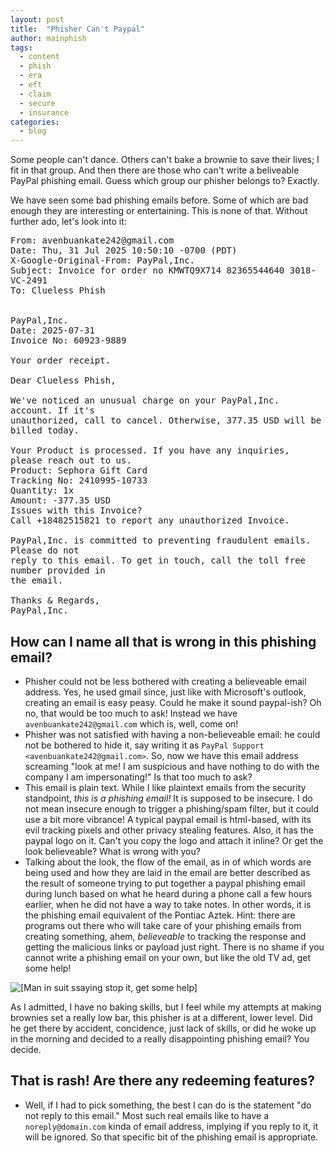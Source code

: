 ```yaml
---
layout: post
title:  "Phisher Can't Paypal"
author: mainphish
tags:
  - content
  - phish
  - era
  - eft
  - claim
  - secure
  - insurance
categories: 
  - blog
---
```


Some people can't dance. Others can't bake a brownie to save their lives; I
fit in that group. And then there are those who 
can't write a beliveable PayPal phishing email. Guess which group our 
phisher belongs to?  Exactly. 

We have seen some bad phishing emails before. Some of which are bad enough
they are interesting or entertaining. This is none of that. Without further
ado, let's look into it:

<pre style="white-space: pre-wrap; font-family: monospace;">
From: avenbuankate242@gmail.com
Date: Thu, 31 Jul 2025 10:50:10 -0700 (PDT)
X-Google-Original-From: PayPal,Inc.
Subject: Invoice for order no KMWTQ9X714 82365544640 3018-VC-2491
To: Clueless Phish <cluelessphish@phishphillet.com>


PayPal,Inc.
Date: 2025-07-31
Invoice No: 60923-9889

Your order receipt.

Dear Clueless Phish,

We've noticed an unusual charge on your PayPal,Inc. account. If it's 
unauthorized, call to cancel. Otherwise, 377.35 USD will be billed today.

Your Product is processed. If you have any inquiries, please reach out to us.
Product: Sephora Gift Card
Tracking No: 2410995-10733
Quantity: 1x
Amount: -377.35 USD
Issues with this Invoice?
Call +18482515821 to report any unauthorized Invoice.

PayPal,Inc. is committed to preventing fraudulent emails. Please do not 
reply to this email. To get in touch, call the toll free number provided in 
the email.

Thanks & Regards,
PayPal,Inc.
</pre>

## How can I name all that is wrong in this phishing email?

- Phisher could not be less bothered with creating a believeable email address.
Yes, he used gmail since, just like with Microsoft's outlook, creating an email
is easy peasy. Could he make it sound paypal-ish? Oh no, that would be too 
much to ask! Instead we have `avenbuankate242@gmail.com` which is, well, 
come on!
- Phisher was not satisfied with having a non-believeable email: he could 
not be bothered to hide it, say writing it as 
`PayPal Support <avenbuankate242@gmail.com>`. So, now we have this email
address screaming "look at me! I am suspicious and have nothing to do with
the company I am impersonating!" Is that too much to ask?
- This email is plain text. While I like plaintext emails from the security
standpoint, *this is a phishing email!* It is supposed to be insecure. I do 
not mean insecure enough to trigger a phishing/spam filter, but it could use
a bit more vibrance! A typical paypal email is html-based, with its evil
tracking pixels and other privacy stealing features. Also, it has the paypal
logo on it. Can't you copy the logo and attach it inline? Or get the look believeable? What is wrong with you?
- Talking about the look, the flow of the email, as in of which words are being
used and how they are laid in the email are better described as the result of 
someone trying to put together a paypal phishing email during lunch based on 
what he heard during a phone call a few hours earlier, when he did not have
a way to take notes. In other words, it is the phishing email equivalent of
the Pontiac Aztek. Hint: there are programs out there who will take care of
your phishing emails from creating something, ahem, *believeable* to tracking
the response and getting the malicious links or payload just right. There
is no shame if you cannot write a phishing email on your own, but like the
old TV ad, get some help!

<img src="/images/2025/stop-it-help.jpg"
class="align-center" alt="[Man in suit ssaying stop it, get some help]">

As I admitted, I have no baking skills, but I feel while my attempts at making brownies set a really low bar, this phisher is at a different, lower level. 
Did he get there by accident, concidence, just lack of skills, or did he woke 
up in the morning and decided to a really disappointing phishing email?
You decide.

## That is rash! Are there any redeeming features?

- Well, if I had to pick something, the best I can do is the statement
"do not reply to this email." Most such real emails like to have a
`noreply@domain.com` kinda of email address, implying if you reply to it,
it will be ignored. So that specific bit of the phishing email is
appropriate.

